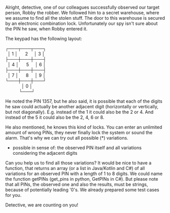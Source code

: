 Alright, detective, one of our colleagues successfully observed our target person, Robby the robber. We followed him to a secret warehouse, where we assume to find all the stolen stuff. The door to this warehouse is secured by an electronic combination lock. Unfortunately our spy isn't sure about the PIN he saw, when Robby entered it.

The keypad has the following layout:

┌───┬───┬───┐<br>
&nbsp;&nbsp;│ 1 │ &nbsp;&nbsp;&nbsp;&nbsp;&nbsp;2 &nbsp;&nbsp;&nbsp;&nbsp;│ 3 │<br>
├───┼───┼───┤<br>
&nbsp;&nbsp;│ 4 │ &nbsp;&nbsp;&nbsp;&nbsp;&nbsp;5 &nbsp;&nbsp;&nbsp;&nbsp;│ 6 │<br>
├───┼───┼───┤<br>
&nbsp;&nbsp;│ 7 │ &nbsp;&nbsp;&nbsp;&nbsp;&nbsp;8 &nbsp;&nbsp;&nbsp;&nbsp;│ 9 │<br>
└───┼───┼───┘<br>
&nbsp;&nbsp;&nbsp; &nbsp;&nbsp;&nbsp;&nbsp; &nbsp;&nbsp;&nbsp;&nbsp;│ 0 │<br>
&nbsp;&nbsp;&nbsp;&nbsp;&nbsp;&nbsp;&nbsp;&nbsp;&nbsp;&nbsp;&nbsp;└───┘<br>

He noted the PIN 1357, but he also said, it is possible that each of the digits he saw could actually be another adjacent digit (horizontally or vertically, but not diagonally). E.g. instead of the 1 it could also be the 2 or 4. And instead of the 5 it could also be the 2, 4, 6 or 8.

He also mentioned, he knows this kind of locks. You can enter an unlimited amount of wrong PINs, they never finally lock the system or sound the alarm. That's why we can try out all possible (\*) variations.

- possible in sense of: the observed PIN itself and all variations considering the adjacent digits

Can you help us to find all those variations? It would be nice to have a function, that returns an array (or a list in Java/Kotlin and C#) of all variations for an observed PIN with a length of 1 to 8 digits. We could name the function getPINs (get_pins in python, GetPINs in C#). But please note that all PINs, the observed one and also the results, must be strings, because of potentially leading '0's. We already prepared some test cases for you.

Detective, we are counting on you!
